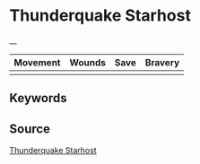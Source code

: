 # Thunderquake Starhost

__


| Movement | Wounds | Save | Bravery |
|:--------:|:------:|:----:|:-------:|
|  |  |  |  |


## Keywords



## Source

[Thunderquake Starhost](https://wahapedia.ru/aos3/factions/seraphon/Thunderquake-Starhost)
